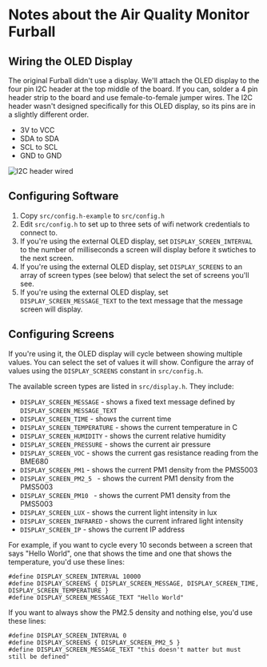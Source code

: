 # Notes about the Air Quality Monitor Furball


## Wiring the OLED Display

The original Furball didn't use a display. We'll attach the OLED display to the four pin I2C header at the top middle of the board. If you can, solder a 4 pin header strip to the board and use female-to-female jumper wires. The I2C header wasn't designed specifically for this OLED display, so its pins are in a slightly different order.
- 3V to VCC
- SDA to SDA
- SCL to SCL
- GND to GND

![I2C header wired](docs/img/furballv3.jpg)

## Configuring Software

1. Copy `src/config.h-example` to `src/config.h`
2. Edit `src/config.h` to set up to three sets of wifi network credentials to connect to.
3. If you're using the external OLED display, set `DISPLAY_SCREEN_INTERVAL` to the number of milliseconds a screen will display before it swtiches to the next screen.
4. If you're using the external OLED display, set `DISPLAY_SCREENS` to an array of screen types (see below) that select the set of screens you'll see.
3. If you're using the external OLED display, set `DISPLAY_SCREEN_MESSAGE_TEXT` to the text message that the message screen will display.

## Configuring Screens

If you're using it, the OLED display will cycle between showing multiple values. You can select the set of values it will show. Configure the array of values using the `DISPLAY_SCREENS` constant in `src/config.h`.

The available screen types are listed in `src/display.h`. They include:
-  `DISPLAY_SCREEN_MESSAGE` - shows a fixed text message defined by `DISPLAY_SCREEN_MESSAGE_TEXT`
-  `DISPLAY_SCREEN_TIME` - shows the current time
-  `DISPLAY_SCREEN_TEMPERATURE` - shows the current temperature in C
-  `DISPLAY_SCREEN_HUMIDITY` - shows the current relative humidity
-  `DISPLAY_SCREEN_PRESSURE` - shows the current air pressure
-  `DISPLAY_SCREEN_VOC` - shows the current gas resistance reading from the BME680
-  `DISPLAY_SCREEN_PM1` - shows the current PM1 density from the PMS5003
-  `DISPLAY_SCREEN_PM2_5 ` - shows the current PM1 density from the PMS5003
-  `DISPLAY_SCREEN_PM10 ` - shows the current PM1 density from the PMS5003
-  `DISPLAY_SCREEN_LUX` - shows the current light intensity in lux
-  `DISPLAY_SCREEN_INFRARED` - shows the current infrared light intensity
-  `DISPLAY_SCREEN_IP` - shows the current IP address

For example, if you want to cycle every 10 seconds between a screen that says "Hello World", one that shows the time and one that shows the temperature, you'd use these lines:
```
#define DISPLAY_SCREEN_INTERVAL 10000
#define DISPLAY_SCREENS { DISPLAY_SCREEN_MESSAGE, DISPLAY_SCREEN_TIME, DISPLAY_SCREEN_TEMPERATURE }
#define DISPLAY_SCREEN_MESSAGE_TEXT "Hello World"
```

If you want to always show the PM2.5 density and nothing else, you'd use these lines:
```
#define DISPLAY_SCREEN_INTERVAL 0
#define DISPLAY_SCREENS { DISPLAY_SCREEN_PM2_5 }
#define DISPLAY_SCREEN_MESSAGE_TEXT "this doesn't matter but must still be defined"
```

